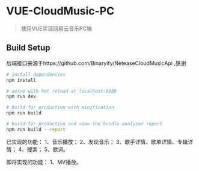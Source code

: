 
# VUE-CloudMusic-PC

> 使用VUE实现网易云音乐PC端

## Build Setup

后端接口来源于https://github.com/Binaryify/NeteaseCloudMusicApi ,感谢

``` bash
# install dependencies
npm install

# serve with hot reload at localhost:8080
npm run dev

# build for production with minification
npm run build

# build for production and view the bundle analyzer report
npm run build --report

```
已实现的功能：
1、音乐播放；
2、发现音乐；
3、歌手详情、歌单详情、专辑详情；
4、搜索；
5、歌词。

即将实现的功能：
1、MV播放。
